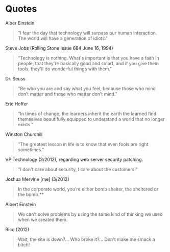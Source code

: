 # Quotes

Alber Einstein
> "I fear the day that technology will surpass our human interaction. The world will have a generation of idiots."


Steve Jobs (Rolling Stone Issue 684 June 16, 1994)
> "Technology is nothing. What's important is that you have a faith in people, that they're basically good and smart, and if you give them tools, they'll do wonderful things with them."


Dr. Seuss
> "Be who you are and say what you feel, because those who mind don’t matter and those who matter don’t mind."


Eric Hoffer
> "In times of change, the learners inherit the earth the learned find themselves beautifully equipped to understand a world that no longer exists."


Winston Churchill
> "The greatest lesson in life is to know that even fools are right sometimes."


VP Technology (3/2012), regarding web server security patching.
> "I don't care about security, I care about the customers!"


Joshua Mervine \[me\] (3/2012)
> In the corporate world, you’re either bomb shelter, the sheltered or the bomb.**


Albert Einstein
> We can't solve problems by using the same kind of thinking we used when we created them.


Rico (2012)
> Wait, the site is down?... Who broke it?... Don't make me smack a bitch!

